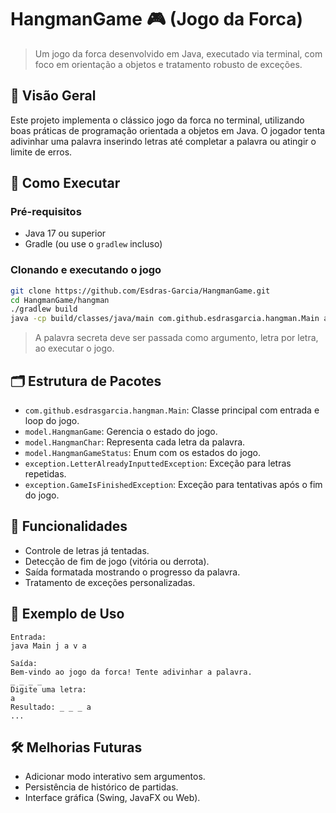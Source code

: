 # HangmanGame 🎮 (Jogo da Forca)

> Um jogo da forca desenvolvido em Java, executado via terminal, com foco em orientação a objetos e tratamento robusto de exceções.

## 🧠 Visão Geral

Este projeto implementa o clássico jogo da forca no terminal, utilizando boas práticas de programação orientada a objetos em Java. O jogador tenta adivinhar uma palavra inserindo letras até completar a palavra ou atingir o limite de erros.

## 🚀 Como Executar

### Pré-requisitos

- Java 17 ou superior
- Gradle (ou use o `gradlew` incluso)

### Clonando e executando o jogo

```bash
git clone https://github.com/Esdras-Garcia/HangmanGame.git
cd HangmanGame/hangman
./gradlew build
java -cp build/classes/java/main com.github.esdrasgarcia.hangman.Main a n i m a l
```

> A palavra secreta deve ser passada como argumento, letra por letra, ao executar o jogo.

## 🗂️ Estrutura de Pacotes

- `com.github.esdrasgarcia.hangman.Main`: Classe principal com entrada e loop do jogo.
- `model.HangmanGame`: Gerencia o estado do jogo.
- `model.HangmanChar`: Representa cada letra da palavra.
- `model.HangmanGameStatus`: Enum com os estados do jogo.
- `exception.LetterAlreadyInputtedException`: Exceção para letras repetidas.
- `exception.GameIsFinishedException`: Exceção para tentativas após o fim do jogo.

## 🧩 Funcionalidades

- Controle de letras já tentadas.
- Detecção de fim de jogo (vitória ou derrota).
- Saída formatada mostrando o progresso da palavra.
- Tratamento de exceções personalizadas.

## 📌 Exemplo de Uso

```
Entrada:
java Main j a v a

Saída:
Bem-vindo ao jogo da forca! Tente adivinhar a palavra.
_ _ _ _
Digite uma letra:
a
Resultado: _ _ _ a
...
```

## 🛠️ Melhorias Futuras

- Adicionar modo interativo sem argumentos.
- Persistência de histórico de partidas.
- Interface gráfica (Swing, JavaFX ou Web).